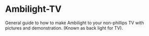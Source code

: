 # Ambilight-TV
General guide to how to make Ambilight to your non-phillips TV with pictures and demonstration. (Known as back light for TV).
